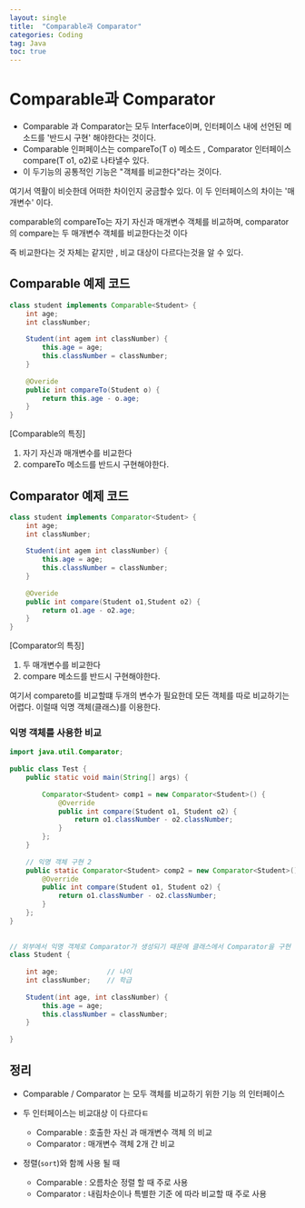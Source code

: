 ```yaml
---
layout: single
title:  "Comparable과 Comparator"
categories: Coding
tag: Java
toc: true
---
```




# Comparable과 Comparator

- Comparable 과 Comparator는 모두 Interface이며, 인터페이스 내에 선언된 메소드를 '반드시 구현' 해야한다는 것이다.
- Comparable 인퍼페이스는 compareTo(T o) 메소드 , Comparator 인터페이스 compare(T o1, o2)로 나타낼수 있다.
- 이 두기능의 공통적인 기능은 "객체를 비교한다"라는 것이다.



여기서 역활이 비슷한데 어떠한 차이인지 궁금할수 있다. 이 두 인터페이스의  차이는 '매개변수' 이다.

comparable의 compareTo는 자기 자신과 매개변수 객체를 비교하며, comparator의 compare는 두 매개변수 객체를 비교한다는것 이다 

즉 비교한다는 것 자체는 같지만 , 비교 대상이 다르다는것을 알 수 있다.



## Comparable 예제 코드

```java
class student implements Comparable<Student> {
    int age;
    int classNumber;
    
    Student(int agem int classNumber) {
        this.age = age;
        this.classNumber = classNumber;
    }
    
    @Overide
    public int compareTo(Student o) {
        return this.age - o.age;
    }
}
```

[Comparable의 특징]

1. 자기 자신과 매개변수를 비교한다
2. compareTo 메소드를 반드시 구현해야한다.



## Comparator 예제 코드 

```java
class student implements Comparator<Student> {
    int age;
    int classNumber;
    
    Student(int agem int classNumber) {
        this.age = age;
        this.classNumber = classNumber;
    }
    
    @Overide
    public int compare(Student o1,Student o2) {
        return o1.age - o2.age;
    }
}
```

[Comparator의 특징]

1. 두 매개변수를 비교한다
2. compare 메소드를 반드시 구현해야한다.

여기서 compareto를 비교할떄 두개의 변수가 필요한데 모든 객체를 따로 비교하기는 어렵다. 이럴때 익명 객체(클래스)를 이용한다.



### 익명 객체를 사용한 비교

```java
import java.util.Comparator;
 
public class Test {
	public static void main(String[] args) {
    
		Comparator<Student> comp1 = new Comparator<Student>() {
			@Override
			public int compare(Student o1, Student o2) {
				return o1.classNumber - o2.classNumber;
			}
		};
	}
 
	// 익명 객체 구현 2
	public static Comparator<Student> comp2 = new Comparator<Student>() {
		@Override
		public int compare(Student o1, Student o2) {
			return o1.classNumber - o2.classNumber;
		}
	};
}
 
 
// 외부에서 익명 객체로 Comparator가 생성되기 때문에 클래스에서 Comparator을 구현 할 필요가 없어진다.
class Student {
 
	int age;			// 나이
	int classNumber;	// 학급
	
	Student(int age, int classNumber) {
		this.age = age;
		this.classNumber = classNumber;
	}
 
}
```



## 정리

- Comparable / Comparator 는 모두 객체를 비교하기 위한 기능 의 인터페이스

- 두 인터페이스는 비교대상 이 다르다ㅌ
  - Comparable :  호출한 자신 과 매개변수 객체 의 비교
  - Comparator : 매개변수 객체 2개 간 비교

- 정렬(`sort`)와 함께 사용 될 때
  - Comparable : 오름차순 정렬 할 때 주로 사용
  - Comparator : 내림차순이나 특별한 기준 에 따라 비교할 때 주로 사용
